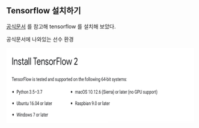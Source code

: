 ## Tensorflow 설치하기

[공식문서](https://www.tensorflow.org/install) 를 참고해 tensorflow 를 설치해 보았다.

공식문서에 나와있는 선수 환경

<img src="./screenshot/install1.png" width="500" height="200">
